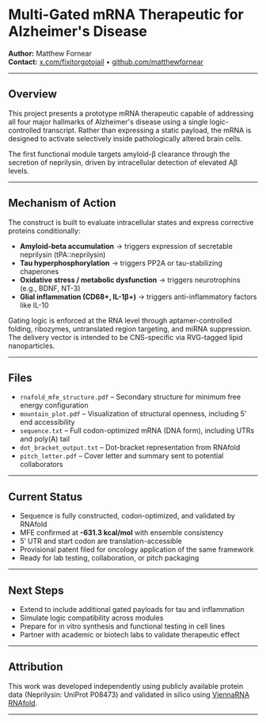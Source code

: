 # Multi-Gated mRNA Therapeutic for Alzheimer's Disease

**Author:** Matthew Fornear  
**Contact:** [x.com/fixitorgotojail](https://x.com/fixitorgotojail) • [github.com/matthewfornear](https://github.com/matthewfornear)

---

## Overview

This project presents a prototype mRNA therapeutic capable of addressing all four major hallmarks of Alzheimer's disease using a single logic-controlled transcript. Rather than expressing a static payload, the mRNA is designed to activate selectively inside pathologically altered brain cells.

The first functional module targets amyloid-β clearance through the secretion of neprilysin, driven by intracellular detection of elevated Aβ levels.

---

## Mechanism of Action

The construct is built to evaluate intracellular states and express corrective proteins conditionally:

- **Amyloid-beta accumulation** → triggers expression of secretable neprilysin (tPA::neprilysin)
- **Tau hyperphosphorylation** → triggers PP2A or tau-stabilizing chaperones
- **Oxidative stress / metabolic dysfunction** → triggers neurotrophins (e.g., BDNF, NT-3)
- **Glial inflammation (CD68+, IL-1β+)** → triggers anti-inflammatory factors like IL-10

Gating logic is enforced at the RNA level through aptamer-controlled folding, ribozymes, untranslated region targeting, and miRNA suppression. The delivery vector is intended to be CNS-specific via RVG-tagged lipid nanoparticles.

---

## Files

- `rnafold_mfe_structure.pdf` – Secondary structure for minimum free energy configuration  
- `mountain_plot.pdf` – Visualization of structural openness, including 5' end accessibility  
- `sequence.txt` – Full codon-optimized mRNA (DNA form), including UTRs and poly(A) tail  
- `dot_bracket_output.txt` – Dot-bracket representation from RNAfold  
- `pitch_letter.pdf` – Cover letter and summary sent to potential collaborators

---

## Current Status

- Sequence is fully constructed, codon-optimized, and validated by RNAfold  
- MFE confirmed at **-631.3 kcal/mol** with ensemble consistency  
- 5′ UTR and start codon are translation-accessible  
- Provisional patent filed for oncology application of the same framework  
- Ready for lab testing, collaboration, or pitch packaging

---

## Next Steps

- Extend to include additional gated payloads for tau and inflammation  
- Simulate logic compatibility across modules  
- Prepare for in vitro synthesis and functional testing in cell lines  
- Partner with academic or biotech labs to validate therapeutic effect

---

## Attribution

This work was developed independently using publicly available protein data (Neprilysin: UniProt P08473) and validated in silico using [ViennaRNA RNAfold](http://rna.tbi.univie.ac.at/).

---

